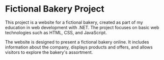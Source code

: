 # Fictional Bakery Project
This project is a website for a fictional bakery, created as part of my education in web development with .NET. The project focuses on basic web technologies such as HTML, CSS, and JavaScript.

The website is designed to present a fictional bakery online. It includes information about the company, displays products and offers, and allows visitors to explore the bakery's assortment.